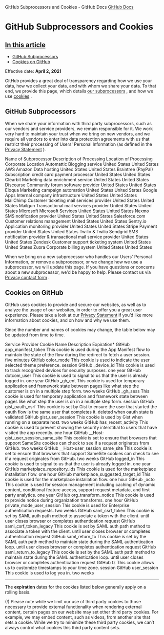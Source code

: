 GitHub Subprocessors and Cookies - GitHub Docs
[GitHub Docs](/en)

# GitHub Subprocessors and Cookies

## [In this article](#in-this-article)
- [GitHub Subprocessors](#github-subprocessors)
- [Cookies on GitHub](#cookies-on-github)

Effective date:
**April 2, 2021**

GitHub provides a great deal of transparency regarding how we use your data, how we collect your data, and with whom we share your data. To that end, we provide this page, which details
[our subprocessors](#github-subprocessors)
, and how we use
[cookies](#cookies-on-github)
.

## GitHub Subprocessors

When we share your information with third party subprocessors, such as our vendors and service providers, we remain responsible for it. We work very hard to maintain your trust when we bring on new vendors, and we require all vendors to enter into data protection agreements with us that restrict their processing of Users' Personal Information (as defined in the
[Privacy Statement](/en/articles/github-privacy-statement)
).

Name of Subprocessor
Description of Processing
Location of Processing
Corporate Location
Automattic
Blogging service
United States
United States
AWS Amazon
Data hosting
United States
United States
Braintree (PayPal)
Subscription credit card payment processor
United States
United States
Clearbit
Marketing data enrichment service
United States
United States
Discourse
Community forum software provider
United States
United States
Eloqua
Marketing campaign automation
United States
United States
Google Apps
Internal company infrastructure
United States
United States
MailChimp
Customer ticketing mail services provider
United States
United States
Mailgun
Transactional mail services provider
United States
United States
Microsoft
Microsoft Services
United States
United States
Nexmo
SMS notification provider
United States
United States
Salesforce.com
Customer relations management
United States
United States
Sentry.io
Application monitoring provider
United States
United States
Stripe
Payment provider
United States
United States
Twilio &amp; Twilio Sendgrid
SMS notification provider &amp; transactional mail service provider
United States
United States
Zendesk
Customer support ticketing system
United States
United States
Zuora
Corporate billing system
United States
United States

When we bring on a new subprocessor who handles our Users' Personal Information, or remove a subprocessor, or we change how we use a subprocessor, we will update this page. If you have questions or concerns about a new subprocessor, we'd be happy to help. Please contact us via
[Privacy contact form](https://github.com/contact/privacy)
.

## Cookies on GitHub

GitHub uses cookies to provide and secure our websites, as well as to analyze the usage of our websites, in order to offer you a great user experience. Please take a look at our
[Privacy Statement](/en/github/site-policy/github-privacy-statement#our-use-of-cookies-and-tracking)
if you’d like more information about cookies, and on how and why we use them.

Since the number and names of cookies may change, the table below may be updated from time to time.

Service Provider
Cookie Name
Description
Expiration*
GitHub
app_manifest_token
This cookie is used during the App Manifest flow to maintain the state of the flow during the redirect to fetch a user session.
five minutes
GitHub
color_mode
This cookie is used to indicate the user selected theme preference.
session
GitHub
_device_id
This cookie is used to track recognized devices for security purposes.
one year
GitHub
dotcom_user
This cookie is used to signal to us that the user is already logged in.
one year
GitHub
_gh_ent
This cookie is used for temporary application and framework state between pages like what step the customer is on in a multiple step form.
two weeks
GitHub
_gh_sess
This cookie is used for temporary application and framework state between pages like what step the user is on in a multiple step form.
session
GitHub
gist_oauth_csrf
This cookie is set by Gist to ensure the user that started the oauth flow is the same user that completes it.
deleted when oauth state is validated
GitHub
gist_user_session
This cookie is used by Gist when running on a separate host.
two weeks
GitHub
has_recent_activity
This cookie is used to prevent showing the security interstitial to users that have visited the app recently.
one hour
GitHub
__Host-gist_user_session_same_site
This cookie is set to ensure that browsers that support SameSite cookies can check to see if a request originates from GitHub.
two weeks
GitHub
__Host-user_session_same_site
This cookie is set to ensure that browsers that support SameSite cookies can check to see if a request originates from GitHub.
two weeks
GitHub
logged_in
This cookie is used to signal to us that the user is already logged in.
one year
GitHub
marketplace_repository_ids
This cookie is used for the marketplace installation flow.
one hour
GitHub
marketplace_suggested_target_id
This cookie is used for the marketplace installation flow.
one hour
GitHub
_octo
This cookie is used for session management including caching of dynamic content, conditional feature access, support request metadata, and first party analytics.
one year
GitHub
org_transform_notice
This cookie is used to provide notice during organization transforms.
one hour
GitHub
private_mode_user_session
This cookie is used for Enterprise authentication requests.
two weeks
GitHub
saml_csrf_token
This cookie is set by SAML auth path method to associate a token with the client.
until user closes browser or completes authentication request
GitHub
saml_csrf_token_legacy
This cookie is set by SAML auth path method to associate a token with the client.
until user closes browser or completes authentication request
GitHub
saml_return_to
This cookie is set by the SAML auth path method to maintain state during the SAML authentication loop.
until user closes browser or completes authentication request
GitHub
saml_return_to_legacy
This cookie is set by the SAML auth path method to maintain state during the SAML authentication loop.
until user closes browser or completes authentication request
GitHub
tz
This cookie allows us to customize timestamps to your time zone.
session
GitHub
user_session
This cookie is used to log you in.
two weeks

***
The
**expiration**
dates for the cookies listed below generally apply on a rolling basis.

(!) Please note while we limit our use of third party cookies to those necessary to provide external functionality when rendering external content, certain pages on our website may set other third party cookies. For example, we may embed content, such as videos, from another site that sets a cookie. While we try to minimize these third party cookies, we can’t always control what cookies this third party content sets.
